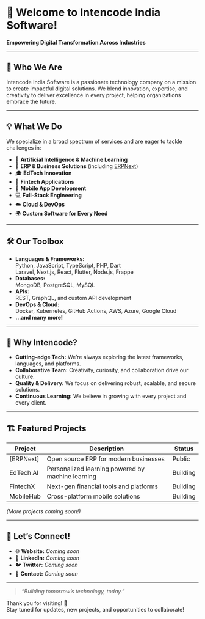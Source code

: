 # 👋 Welcome to Intencode India Software!

**Empowering Digital Transformation Across Industries**

---

## 🚀 Who We Are
Intencode India Software is a passionate technology company on a mission to create impactful digital solutions. We blend innovation, expertise, and creativity to deliver excellence in every project, helping organizations embrace the future.

---

## 💡 What We Do
We specialize in a broad spectrum of services and are eager to tackle challenges in:

- 🤖 **Artificial Intelligence & Machine Learning**
- 🏢 **ERP & Business Solutions** (including [ERPNext](https://github.com/intencodeindia/ERPnext))
- 🎓 **EdTech Innovation**
- 💸 **Fintech Applications**
- 📱 **Mobile App Development**
- 💻 **Full-Stack Engineering**
- ☁️ **Cloud & DevOps**
- 🌍 **Custom Software for Every Need**

---

## 🛠️ Our Toolbox

- **Languages & Frameworks:**  
  Python, JavaScript, TypeScript, PHP, Dart  
  Laravel, Next.js, React, Flutter, Node.js, Frappe  
- **Databases:**  
  MongoDB, PostgreSQL, MySQL  
- **APIs:**  
  REST, GraphQL, and custom API development  
- **DevOps & Cloud:**  
  Docker, Kubernetes, GitHub Actions, AWS, Azure, Google Cloud  
- **...and many more!**

---

## 🌟 Why Intencode?
- **Cutting-edge Tech:** We’re always exploring the latest frameworks, languages, and platforms.
- **Collaborative Team:** Creativity, curiosity, and collaboration drive our culture.
- **Quality & Delivery:** We focus on delivering robust, scalable, and secure solutions.
- **Continuous Learning:** We believe in growing with every project and every client.

---

## 🏗️ Featured Projects

| Project    | Description                                      | Status    |
|------------|--------------------------------------------------|-----------|
| [ERPNext]  | Open source ERP for modern businesses            | Public    |
| EdTech AI  | Personalized learning powered by machine learning| Building  |
| FintechX   | Next-gen financial tools and platforms           | Building  |
| MobileHub  | Cross-platform mobile solutions                  | Building  |

*(More projects coming soon!)*

---

## 🤝 Let’s Connect!

- 🌐 **Website:** _Coming soon_
- 💼 **LinkedIn:** _Coming soon_
- 🐦 **Twitter:** _Coming soon_
- 📧 **Contact:** _Coming soon_

---

> _“Building tomorrow’s technology, today.”_

Thank you for visiting! 🌟  
Stay tuned for updates, new projects, and opportunities to collaborate!
